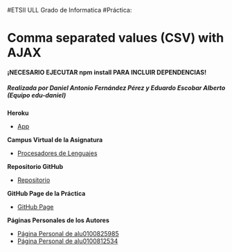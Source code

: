 #ETSII ULL Grado de Informatica 
#Práctica:

# Comma separated values (CSV) with AJAX

#### **¡NECESARIO EJECUTAR npm install PARA INCLUIR DEPENDENCIAS!**

##### Realizada por Daniel Antonio Fernández Pérez y Eduardo Escobar Alberto (Equipo edu-daniel)

**Heroku**

* [App](https://ajax-ecma6-modules-edu-daniel.herokuapp.com/)

**Campus Virtual de la Asignatura**

* [Procesadores de Lenguajes](https://campusvirtual.ull.es/1516/course/view.php?id=178)

**Repositorio GitHub**

* [Repositorio](https://github.com/alu0100825985/ajax-ecma6-modules-files-edu-daniel/)

**GitHub Page de la Práctica**

* [GitHub Page](http://alu0100825985.github.io/ajax-ecma6-modules-files-edu-daniel/)

**Páginas Personales de los Autores**

* [Página Personal de alu0100825985](http://alu0100825985.github.io./)
* [Página Personal de alu0100812534](http://alu0100812534.github.io./)
